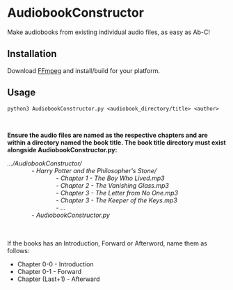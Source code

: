 # AudiobookConstructor
Make audiobooks from existing individual audio files, as easy as Ab-C!


## Installation
Download [FFmpeg](https://ffmpeg.org) and install/build for your platform.


## Usage

`python3 AudiobookConstructor.py <audiobook_directory/title> <author>`

<br>

__Ensure the audio files are named as the respective chapters and are within a directory named the book title. The book title directory must exist alongside AudiobookConstructor.py:__

_.../AudiobookConstructor/_<br>
&emsp;&emsp;&emsp;&emsp;- _Harry Potter and the Philosopher's Stone/_<br>
&emsp;&emsp;&emsp;&emsp;&emsp;&emsp;&emsp;&emsp;- _Chapter 1 - The Boy Who Lived.mp3_<br>
&emsp;&emsp;&emsp;&emsp;&emsp;&emsp;&emsp;&emsp;- _Chapter 2 - The Vanishing Glass.mp3_<br>
&emsp;&emsp;&emsp;&emsp;&emsp;&emsp;&emsp;&emsp;- _Chapter 3 - The Letter from No One.mp3_<br>
&emsp;&emsp;&emsp;&emsp;&emsp;&emsp;&emsp;&emsp;- _Chapter 3 - The Keeper of the Keys.mp3_<br>
&emsp;&emsp;&emsp;&emsp;&emsp;&emsp;&emsp;&emsp;- _..._<br>
&emsp;&emsp;&emsp;&emsp;- _AudiobookConstructor.py_<br>
<br><br>

If the books has an Introduction, Forward or Afterword, name them as follows:
* Chapter 0-0 - Introduction
* Chapter 0-1 - Forward
* Chapter (Last+1) - Afterward